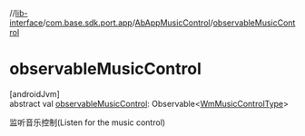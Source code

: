 //[lib-interface](../../../index.md)/[com.base.sdk.port.app](../index.md)/[AbAppMusicControl](index.md)/[observableMusicControl](observable-music-control.md)

# observableMusicControl

[androidJvm]\
abstract val [observableMusicControl](observable-music-control.md): Observable&lt;[WmMusicControlType](../../com.base.sdk.entity.apps/-wm-music-control-type/index.md)&gt;

监听音乐控制(Listen for the music control)
